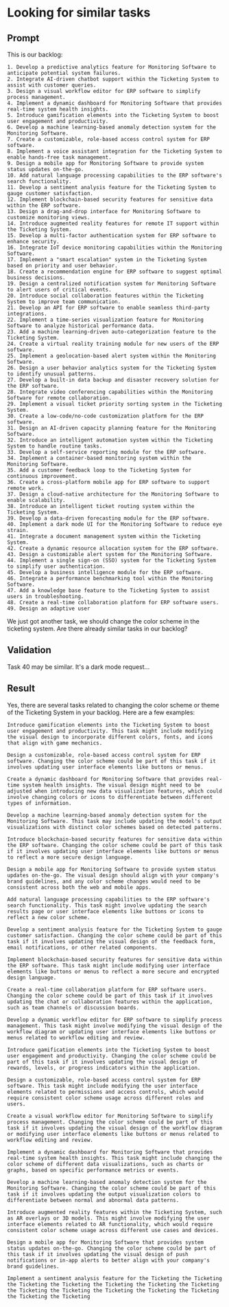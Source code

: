 # Looking for similar tasks

## Prompt

This is our backlog:

```
1. Develop a predictive analytics feature for Monitoring Software to anticipate potential system failures.
2. Integrate AI-driven chatbot support within the Ticketing System to assist with customer queries.
3. Design a visual workflow editor for ERP software to simplify process management.
4. Implement a dynamic dashboard for Monitoring Software that provides real-time system health insights.
5. Introduce gamification elements into the Ticketing System to boost user engagement and productivity.
6. Develop a machine learning-based anomaly detection system for the Monitoring Software.
7. Create a customizable, role-based access control system for ERP software.
8. Implement a voice assistant integration for the Ticketing System to enable hands-free task management.
9. Design a mobile app for Monitoring Software to provide system status updates on-the-go.
10. Add natural language processing capabilities to the ERP software's search functionality.
11. Develop a sentiment analysis feature for the Ticketing System to gauge customer satisfaction.
12. Implement blockchain-based security features for sensitive data within the ERP software.
13. Design a drag-and-drop interface for Monitoring Software to customize monitoring views.
14. Introduce augmented reality features for remote IT support within the Ticketing System.
15. Develop a multi-factor authentication system for ERP software to enhance security.
16. Integrate IoT device monitoring capabilities within the Monitoring Software.
17. Implement a "smart escalation" system in the Ticketing System based on priority and user behavior.
18. Create a recommendation engine for ERP software to suggest optimal business decisions.
19. Design a centralized notification system for Monitoring Software to alert users of critical events.
20. Introduce social collaboration features within the Ticketing System to improve team communication.
21. Develop an API for ERP software to enable seamless third-party integrations.
22. Implement a time-series visualization feature for Monitoring Software to analyze historical performance data.
23. Add a machine learning-driven auto-categorization feature to the Ticketing System.
24. Create a virtual reality training module for new users of the ERP software.
25. Implement a geolocation-based alert system within the Monitoring Software.
26. Design a user behavior analytics system for the Ticketing System to identify unusual patterns.
27. Develop a built-in data backup and disaster recovery solution for the ERP software.
28. Integrate video conferencing capabilities within the Monitoring Software for remote collaboration.
29. Implement a visual ticket priority sorting system in the Ticketing System.
30. Create a low-code/no-code customization platform for the ERP software.
31. Design an AI-driven capacity planning feature for the Monitoring Software.
32. Introduce an intelligent automation system within the Ticketing System to handle routine tasks.
33. Develop a self-service reporting module for the ERP software.
34. Implement a container-based monitoring system within the Monitoring Software.
35. Add a customer feedback loop to the Ticketing System for continuous improvement.
36. Create a cross-platform mobile app for ERP software to support remote work.
37. Design a cloud-native architecture for the Monitoring Software to enable scalability.
38. Introduce an intelligent ticket routing system within the Ticketing System.
39. Develop a data-driven forecasting module for the ERP software.
40. Implement a dark mode UI for the Monitoring Software to reduce eye strain.
41. Integrate a document management system within the Ticketing System.
42. Create a dynamic resource allocation system for the ERP software.
43. Design a customizable alert system for the Monitoring Software.
44. Implement a single sign-on (SSO) system for the Ticketing System to simplify user authentication.
45. Develop a business intelligence module for the ERP software.
46. Integrate a performance benchmarking tool within the Monitoring Software.
47. Add a knowledge base feature to the Ticketing System to assist users in troubleshooting.
48. Create a real-time collaboration platform for ERP software users.
49. Design an adaptive user
```

We just got another task, we should change the color scheme in the ticketing system. Are there already similar tasks in our backlog?

## Validation

Task 40 may be similar. It's a dark mode request...

## Result

Yes, there are several tasks related to changing the color scheme or theme of the Ticketing System in your backlog. Here are a few examples:

    Introduce gamification elements into the Ticketing System to boost user engagement and productivity. This task might include modifying the visual design to incorporate different colors, fonts, and icons that align with game mechanics.

    Design a customizable, role-based access control system for ERP software. Changing the color scheme could be part of this task if it involves updating user interface elements like buttons or menus.

    Create a dynamic dashboard for Monitoring Software that provides real-time system health insights. The visual design might need to be adjusted when introducing new data visualization features, which could involve changing colors or icons to differentiate between different types of information.

    Develop a machine learning-based anomaly detection system for the Monitoring Software. This task may include updating the model's output visualizations with distinct color schemes based on detected patterns.

    Introduce blockchain-based security features for sensitive data within the ERP software. Changing the color scheme could be part of this task if it involves updating user interface elements like buttons or menus to reflect a more secure design language.

    Design a mobile app for Monitoring Software to provide system status updates on-the-go. The visual design should align with your company's brand guidelines, and any color scheme changes would need to be consistent across both the web and mobile apps.

    Add natural language processing capabilities to the ERP software's search functionality. This task might involve updating the search results page or user interface elements like buttons or icons to reflect a new color scheme.

    Develop a sentiment analysis feature for the Ticketing System to gauge customer satisfaction. Changing the color scheme could be part of this task if it involves updating the visual design of the feedback form, email notifications, or other related components.

    Implement blockchain-based security features for sensitive data within the ERP software. This task might include modifying user interface elements like buttons or menus to reflect a more secure and encrypted design language.

    Create a real-time collaboration platform for ERP software users. Changing the color scheme could be part of this task if it involves updating the chat or collaboration features within the application, such as team channels or discussion boards.

    Develop a dynamic workflow editor for ERP software to simplify process management. This task might involve modifying the visual design of the workflow diagram or updating user interface elements like buttons or menus related to workflow editing and review.

    Introduce gamification elements into the Ticketing System to boost user engagement and productivity. Changing the color scheme could be part of this task if it involves updating the visual design of rewards, levels, or progress indicators within the application.

    Design a customizable, role-based access control system for ERP software. This task might include modifying the user interface elements related to permissions and access controls, which would require consistent color scheme usage across different roles and users.

    Create a visual workflow editor for Monitoring Software to simplify process management. Changing the color scheme could be part of this task if it involves updating the visual design of the workflow diagram or modifying user interface elements like buttons or menus related to workflow editing and review.

    Implement a dynamic dashboard for Monitoring Software that provides real-time system health insights. This task might include changing the color scheme of different data visualizations, such as charts or graphs, based on specific performance metrics or events.

    Develop a machine learning-based anomaly detection system for the Monitoring Software. Changing the color scheme could be part of this task if it involves updating the output visualization colors to differentiate between normal and abnormal data patterns.

    Introduce augmented reality features within the Ticketing System, such as AR overlays or 3D models. This might involve modifying the user interface elements related to AR functionality, which would require consistent color scheme usage across different use cases and devices.

    Design a mobile app for Monitoring Software that provides system status updates on-the-go. Changing the color scheme could be part of this task if it involves updating the visual design of push notifications or in-app alerts to better align with your company's brand guidelines.

    Implement a sentiment analysis feature for the Ticketing the Ticketing the Ticketing the Ticketing the Ticketing the Ticketing the Ticketing the Ticketing the Ticketing the Ticketing the Ticketing the Ticketing the Ticketing the Ticketing
